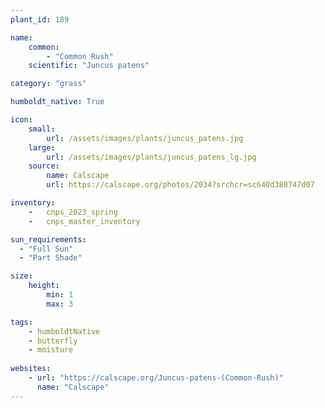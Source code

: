 ```yaml
---
plant_id: 189 

name: 
    common:  
        - "Common Rush" 
    scientific: "Juncus patens"  

category: "grass"

humboldt_native: True

icon: 
    small: 
        url: /assets/images/plants/juncus_patens.jpg 
    large: 
        url: /assets/images/plants/juncus_patens_lg.jpg 
    source: 
        name: Calscape
        url: https://calscape.org/photos/2034?srchcr=sc640d380747d07 

inventory: 
    -   cnps_2023_spring
    -   cnps_master_inventory

sun_requirements:
  - "Full Sun"
  - "Part Shade"

size:
    height: 
        min: 1 
        max: 3

tags: 
    - humboldtNative
    - butterfly
    - moisture
 
websites: 
    - url: "https://calscape.org/Juncus-patens-(Common-Rush)"
      name: "Calscape"
---
```








